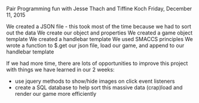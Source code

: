 Pair Programming fun with Jesse Thach and Tiffine Koch
Friday, December 11, 2015

We created a JSON file - this took most of the time because we had to sort out the data
We create our object and properties
We created a game object template
We created a handlebar template
We used SMACCS principles
We wrote a function to $.get our json file, load our game, and append to our handlebar template

If we had more time, there are lots of opportunities to improve this
project with things we have learned in our 2 weeks:
- use jquery methods to show/hide images
  on click event listeners
- create a SQL database to help sort this massive data (crap)load and render our game more efficiently

